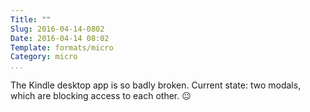```yaml
---
Title: ""
Slug: 2016-04-14-0802
Date: 2016-04-14 08:02
Template: formats/micro
Category: micro
...
```


The Kindle desktop app is so badly broken. Current state: two modals, which are blocking access to each other. 😐
